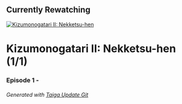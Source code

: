 ﻿
## Currently Rewatching

[![Kizumonogatari II: Nekketsu-hen](https://s4.anilist.co/file/anilistcdn/media/anime/cover/medium/bx21399-VTAdAqc8u5AE.png)](https://anilist.co/anime/21399)

# Kizumonogatari II: Nekketsu-hen (1/1)

### Episode 1 - 

###### *Generated with [Taiga Update Git](https://github.com/nike4613/taiga-update-git)*